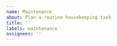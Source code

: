 ```yaml
---
name: Maintenance
about: Plan a routine housekeeping task
title: ''
labels: maintenance
assignees: ''
---
```


<!--

Maintenance is any routine upkeep of the software system and other general housekeeping. This category of work includes the upgrading of dependencies and changes to configuration of tools and infrastructure. It also includes changes to other artifacts under source control such as documentation, specification requirements and test scripts. Trivial changes, such as fixing typos in READMEs, also fall into this category of work.

In some cases maintenance work may involve making changes to source code and configuration, for example to maintain compatibility with breaking API changes in updated dependencies.

-->
